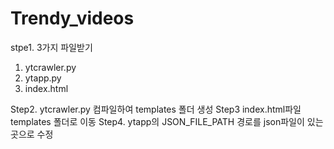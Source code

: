 # Trendy_videos
stpe1. 3가지 파일받기
1. ytcrawler.py
2. ytapp.py
3. index.html

Step2. ytcrawler.py 컴파일하여 templates 폴더 생성
Step3 index.html파일 templates 폴더로 이동
Step4. ytapp의 JSON_FILE_PATH 경로를 json파일이 있는 곳으로 수정
